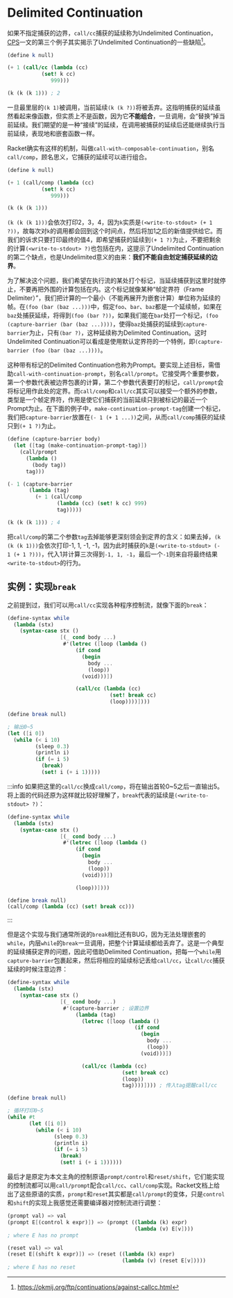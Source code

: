 # Delimited Continuation

如果不指定捕获的边界，`call/cc`捕获的延续称为Undelimited Continuation，[CPS](./CPS.md)一文的第三个例子其实揭示了Undelimited Continuation的一些缺陷[^link]。

[^link]: <https://okmij.org/ftp/continuations/against-callcc.html>

```scheme 
(define k null)

(+ 1 (call/cc (lambda (cc)
           (set! k cc)
              999)))

(k (k (k 1))) ; 2
```

一旦最里层的`(k 1)`被调用，当前延续`(k (k ?))`将被丢弃。这指明捕获的延续虽然看起来像函数，但实质上不是函数，因为它**不能组合**，一旦调用，会“替换”掉当前延续。我们期望的是一种“接续”的延续，在调用被捕获的延续后还能继续执行当前延续，表现地和嵌套函数一样。

Racket确实有这样的机制，叫做`call-with-composable-continuation`，别名`call/comp`，顾名思义，它捕获的延续可以进行组合。

```scheme 
(define k null)

(+ 1 (call/comp (lambda (cc)
           (set! k cc)
              999)))

(k (k (k 1)))
```

`(k (k (k 1)))`会依次打印2，3，4，因为`k`实质是`(<write-to-stdout> (+ 1 ?))`，故每次对`k`的调用都会回到这个时间点，然后将加1之后的新值提供给它。而我们的诉求只要打印最终的值4，即希望捕获的延续到`(+ 1 ?)`为止，不要把剩余的计算`(<write-to-stdout> ?)`也包括在内，这提示了Undelimited Continuation的第二个缺点，也是Undelimited意义的由来：**我们不能自由划定捕获延续的边界**。

为了解决这个问题，我们希望在执行流的某处打个标记，当延续捕获到这里时就停止，不要再把外围的计算包括在内。这个标记就像某种“帧定界符（Frame Delimiter）”，我们把计算的一个最小（不能再展开为嵌套计算）单位称为延续的帧。在`(foo (bar (baz ...)))`中，假定`foo`、`bar`、`baz`都是一个延续帧，如果在`baz`处捕获延续，将得到`(foo (bar ?))`，如果我们能在`bar`处打一个标记，`(foo (capture-barrier (bar (baz ...))))`，使得`baz`处捕获的延续到`capture-barrier`为止，只有`(bar ?)`，这种延续称为Delimited Continuation。这时Undelimited Continuation可以看成是使用默认定界符的一个特例，即`(capture-barrier (foo (bar (baz ...))))`。

这种带有标记的Delimited Continuation也称为Prompt。要实现上述目标，需借助`call-with-continuation-prompt`，别名`call/prompt`。它接受两个重要参数，第一个参数代表被边界包裹的计算，第二个参数代表要打的标记，`call/prompt`会将标记用作此处的定界。而`call/comp`和`call/cc`其实可以接受一个额外的参数，类型是一个帧定界符，作用是使它们捕获的当前延续只到被标记的最近一个Prompt为止。在下面的例子中，`make-continuation-prompt-tag`创建一个标记，我们把`capture-barrier`放置在`(- 1 (+ 1 ...))`之间，从而`call/comp`捕获的延续只到`(+ 1 ?)`为止。

```scheme 
(define (capture-barrier body)
  (let ([tag (make-continuation-prompt-tag)])
    (call/prompt 
      (lambda ()
        (body tag))
      tag)))

(- 1 (capture-barrier
       (lambda (tag)
         (+ 1 (call/comp
                (lambda (cc) (set! k cc) 999)
                tag)))))

(k (k (k 1))) ; 4
```

把`call/comp`的第二个参数`tag`去掉能够更深刻领会到定界的含义：如果去掉，`(k (k (k 1)))`会依次打印-1, 1, -1, -1，因为此时捕获的`k`是`(<write-to-stdout> (- 1 (+ 1 ?)))`，代入1并计算三次得到`-1, 1, -1`，最后一个`-1`则来自将最终结果`<write-to-stdout>`的行为。

## 实例：实现`break`

之前提到过，我们可以用`call/cc`实现各种程序控制流，就像下面的`break`：

```scheme
(define-syntax while
  (lambda (stx)
    (syntax-case stx ()
                 [(_ cond body ...)
                  #'(letrec ([loop (lambda ()
                      (if cond
                        (begin
                          body ...
                          (loop))
                        (void)))])

                      (call/cc (lambda (cc)
                                 (set! break cc)
                                 (loop))))])))

(define break null)

; 输出0~5
(let ([i 0])
  (while (< i 10)
         (sleep 0.3)
         (println i)
         (if (= i 5) 
           (break)
           (set! i (+ i 1)))))
```

:::info
如果把这里的`call/cc`换成`call/comp`，将在输出首轮0~5之后一直输出5。将上面的代码还原为这样就比较好理解了，`break`代表的延续是`(<write-to-stdout> ?)`：

```scheme
(define-syntax while
  (lambda (stx)
    (syntax-case stx ()
                 [(_ cond body ...)
                  #'(letrec ([loop (lambda ()
                      (if cond
                        (begin
                          body ...
                          (loop))
                        (void)))])

                      (loop))])))

(define break null)
(call/comp (lambda (cc) (set! break cc)))
```
:::

但是这个实现与我们通常所说的`break`相比还有BUG，因为无法处理嵌套的`while`，内层`while`的`break`一旦调用，把整个计算延续都给丢弃了。这是一个典型的延续捕获定界的问题，因此可借助Delimited Continuation，把每一个`while`用`capture-barrier`包裹起来，然后将相应的延续标记丢给`call/cc`，让`call/cc`捕获延续的时候注意边界：

```scheme
(define-syntax while
  (lambda (stx)
    (syntax-case stx ()
                 [(_ cond body ...)
                  #'(capture-barrier ; 设置边界
                      (lambda (tag)
                        (letrec ([loop (lambda ()
                                         (if cond
                                           (begin
                                             body ...
                                             (loop))
                                           (void)))])

                        (call/cc (lambda (cc) 
                                     (set! break cc)
                                     (loop))
                                     tag))))]))) ; 传入tag提醒call/cc

(define break null)

; 循环打印0~5
(while #t
       (let ([i 0])
         (while (< i 10)
               (sleep 0.3)
               (println i)
               (if (= i 5) 
                 (break)
                 (set! i (+ i 1))))))
```

最后才是原定为本文主角的控制原语`prompt/control`和`reset/shift`，它们能实现的控制流都可以用`call/prompt`配合`call/cc`、`call/comp`实现。Racket文档上给出了这些原语的实质，`prompt`和`reset`其实都是`call/prompt`的变体，只是`control`和`shift`的实现上我感觉还需要编译器对控制流进行调整：

```scheme
(prompt val) => val
(prompt E[(control k expr)]) => (prompt ((lambda (k) expr)
                                         (lambda (v) E[v])))
; where E has no prompt
```

```scheme 
(reset val) => val
(reset E[(shift k expr)]) => (reset ((lambda (k) expr)
                                     (lambda (v) (reset E[v]))))
; where E has no reset
```
